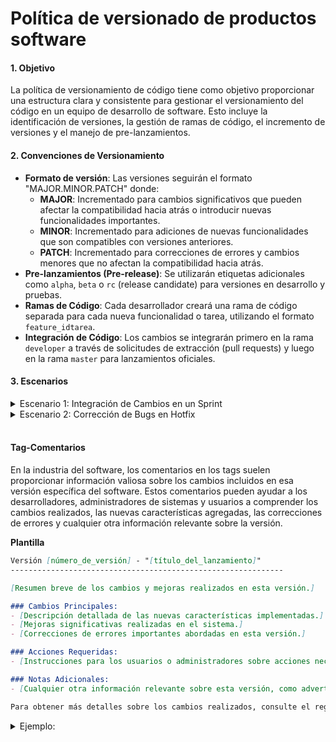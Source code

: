 # Política de versionado de productos software


#### 1. Objetivo

La política de versionamiento de código tiene como objetivo proporcionar una estructura clara y consistente para gestionar el versionamiento del código en un equipo de desarrollo de software. Esto incluye la identificación de versiones, la gestión de ramas de código, el incremento de versiones y el manejo de pre-lanzamientos.

#### 2. Convenciones de Versionamiento
- **Formato de versión**: Las versiones seguirán el formato "MAJOR.MINOR.PATCH" donde:
  - **MAJOR**: Incrementado para cambios significativos que pueden afectar la compatibilidad hacia atrás o introducir nuevas funcionalidades importantes.
  - **MINOR**: Incrementado para adiciones de nuevas funcionalidades que son compatibles con versiones anteriores.
  - **PATCH**: Incrementado para correcciones de errores y cambios menores que no afectan la compatibilidad hacia atrás.
- **Pre-lanzamientos (Pre-release)**: Se utilizarán etiquetas adicionales como `alpha`, `beta` o `rc` (release candidate) para versiones en desarrollo y pruebas.
- **Ramas de Código**: Cada desarrollador creará una rama de código separada para cada nueva funcionalidad o tarea, utilizando el formato `feature_idtarea`.
- **Integración de Código**: Los cambios se integrarán primero en la rama `developer` a través de solicitudes de extracción (pull requests) y luego en la rama `master` para lanzamientos oficiales.

#### 3. Escenarios

<details>
<summary>Escenario 1: Integración de Cambios en un Sprint</summary>

<br>

1. **Desarrollo en Ramas de Funcionalidad**: Cada desarrollador crea una rama de funcionalidad (`feature_idtarea`) a partir de developer para trabajar en sus tareas asignadas.
2. **Pull Requests a Developer**: Después de completar una tarea, cada desarrollador crea un pull request para fusionar su rama de funcionalidad con la rama `developer`.
3. **Revisión y Pruebas**: El equipo revisa y prueba los cambios en la rama `developer` durante el sprint.
4. **Lanzamiento de Versión**: Al finalizar el sprint, se incrementa la versión del software en el componente correspondiente (major, minor o patch) y se crea un tag de versión en la rama `master`.
5. **Integración en Master**: Los cambios de la rama `developer` se integran en la rama `master` mediante un pull request y se realiza el despliegue del nuevo lanzamiento.
    <details>
    <summary>Ejemplo:</summary>
    <br>
    Supongamos que el equipo está trabajando en una nueva funcionalidad de autenticación de usuarios. Cada desarrollador crea una rama de funcionalidad (`feature_idtarea`) para implementar esta funcionalidad.
    
    Al finalizar el sprint, se realizan las siguientes acciones:
    - Se fusionan las ramas de funcionalidad en la rama `developer`.
    - Se incrementa la versión del software de 2.1.0 (minor) a 2.2.0 debido a la introducción de una nueva funcionalidad importante. Sin embargo, es importante tener en cuenta que en ciertos casos, si los cambios son significativos, puede ser necesario incrementar la versión en el (major), por ejemplo, pasando de 2.1.0 a 3.0.0..  
    - Se crea un tag de versión (este número de versión debe concordar con la versión especificada en el código fuente) en la rama `master` para el lanzamiento oficial.
      
    
    </details>
</details>


<details>
<summary>Escenario 2: Corrección de Bugs en Hotfix</summary>
  
<br>


1. **Detección del Bug**: Se detecta un bug crítico en producción que requiere una corrección inmediata.
2. **Creación de Rama Hotfix**: Se crea una rama `hotfix` desde la rama `master` para abordar el bug.
3. **Resolución del Bug**: Se corrige el bug en la rama `hotfix` y se prueba localmente.
4. **Pull Request a Master**: Después de confirmar que el bug ha sido corregido, se crea un pull request para fusionar la rama `hotfix` con la rama `master`.
5. **Lanzamiento de Versión**: Se incrementa el número de versión en la rama `master` (major, minor o patch) y se crea un tag de versión para el lanzamiento de la corrección de bug.
      <details>
      <summary>Ejemplo:</summary>
      <br>
      
      Supongamos que se descubre un bug crítico en la función de pago del sistema durante un despliegue en producción. Se sigue el siguiente proceso:
      
      - Se crea una rama `hotfix` desde la rama `master` para abordar el bug.
      - Se corrige el bug y se fusiona la rama `hotfix` con la rama `master`.
      - Se incrementa la versión del software a 1.0.1 (patch) para reflejar la corrección del bug y se crea un tag de versión para el lanzamiento de la corrección.
      
      Espero que este ejemplo detallado te dé una idea clara de cómo se puede implementar una política de versionamiento de código en un equipo de desarrollo que utiliza Scrum y múltiples ramas de código para gestionar el desarrollo de software.
      
      </details>


</details>

<br>
</details>

#### Tag-Comentarios

En la industria del software, los comentarios en los tags suelen proporcionar información valiosa sobre los cambios incluidos en esa versión específica del software. Estos comentarios pueden ayudar a los desarrolladores, administradores de sistemas y usuarios a comprender los cambios realizados, las nuevas características agregadas, las correcciones de errores y cualquier otra información relevante sobre la versión.

**Plantilla**

```markdown
Versión [número_de_versión] - "[título_del_lanzamiento]"
-------------------------------------------------------------

[Resumen breve de los cambios y mejoras realizados en esta versión.]

### Cambios Principales:
- [Descripción detallada de las nuevas características implementadas.]
- [Mejoras significativas realizadas en el sistema.]
- [Correcciones de errores importantes abordadas en esta versión.]

### Acciones Requeridas:
- [Instrucciones para los usuarios o administradores sobre acciones necesarias después de actualizar a esta versión, si las hay.]

### Notas Adicionales:
- [Cualquier otra información relevante sobre esta versión, como advertencias o limitaciones conocidas.]

Para obtener más detalles sobre los cambios realizados, consulte el registro de cambios completo en el repositorio del proyecto.
```

<details><summary>Ejemplo:</summary>
  
Versión 2.0.0 - "Lanzamiento de la Funcionalidad de Pagos"
-------------------------------------------------------------

Esta versión marca un hito importante en el desarrollo del proyecto, con un enfoque principal en la implementación de la funcionalidad de pagos. A continuación, se detallan los cambios realizados en esta versión:

- Se ha agregado una nueva página de pago que permite a los usuarios realizar transacciones seguras en línea.
- Se han mejorado los sistemas de seguridad y encriptación para proteger la información financiera de los usuarios.
- Se ha optimizado el rendimiento del sistema para manejar grandes volúmenes de transacciones de manera eficiente.
- Se han corregido varios errores menores relacionados con la interfaz de usuario y la lógica de negocios.

Se recomienda encarecidamente a todos los usuarios que actualicen a esta versión para disfrutar de las últimas características y mejoras en la plataforma de pagos.

Para obtener más detalles sobre los cambios realizados, consulte el registro de cambios completo en el repositorio del proyecto.

</details>











